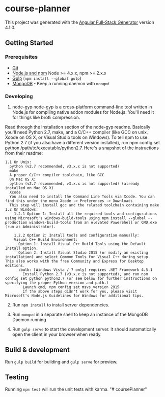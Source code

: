 # course-planner

This project was generated with the [Angular Full-Stack Generator](https://github.com/DaftMonk/generator-angular-fullstack) version 4.1.0.

## Getting Started

### Prerequisites

- [Git](https://git-scm.com/)
- [Node.js and npm](nodejs.org) Node >= 4.x.x, npm >= 2.x.x
- [Gulp](http://gulpjs.com/) (`npm install --global gulp`)
- [MongoDB](https://www.mongodb.org/) - Keep a running daemon with `mongod`

### Developing

1. node-gyp
node-gyp is a cross-platform command-line tool written in Node.js for compiling native addon modules for Node.js. You'll need it for things like brotli compression.

Read through the Installation section of the node-gyp readme. Basically you'll need Python 2.7, make, and a C/C++ compiler (like GCC on unix, Xcode on OS X, or Visual Studio tools on Windows). To tell npm to use Python 2.7 (if you also have a different version installed), run npm config set python /path/to/executable/python2.7. Here's a snapshot of the instructions from their readme:

    1.1 On Unix:
      python (v2.7 recommended, v3.x.x is not supported)
      make
      A proper C/C++ compiler toolchain, like GCC
      On Mac OS X:
      python (v2.7 recommended, v3.x.x is not supported) (already installed on Mac OS X)
      Xcode
      You also need to install the Command Line Tools via Xcode. You can find this under the menu Xcode -> Preferences -> Downloads
      This step will install gcc and the related toolchain containing make
    1.2 On Windows:
        1.2.1 Option 1: Install all the required tools and configurations using Microsoft's windows-build-tools using npm install --global --production windows-build-tools from an elevated PowerShell or CMD.exe (run as Administrator).

        1.2.2 Option 2: Install tools and configuration manually:
        Visual C++ Build Environment:
          Option 1: Install Visual C++ Build Tools using the Default Install option.
          Option 2: Install Visual Studio 2015 (or modify an existing installation) and select Common Tools for Visual C++ during setup. This also works with the free Community and Express for Desktop editions.
          :bulb: [Windows Vista / 7 only] requires .NET Framework 4.5.1
            Install Python 2.7 (v3.x.x is not supported), and run npm config set python python2.7 (or see below for further instructions on specifying the proper Python version and path.)
            Launch cmd, npm config set msvs_version 2015
            If the above steps didn't work for you, please visit Microsoft's Node.js Guidelines for Windows for additional tips.

2. Run `npm install` to install server dependencies.

3. Run `mongod` in a separate shell to keep an instance of the MongoDB Daemon running

4. Run `gulp serve` to start the development server. It should automatically open the client in your browser when ready.

## Build & development

Run `gulp build` for building and `gulp serve` for preview.

## Testing

Running `npm test` will run the unit tests with karma.
"# coursePlanner"
